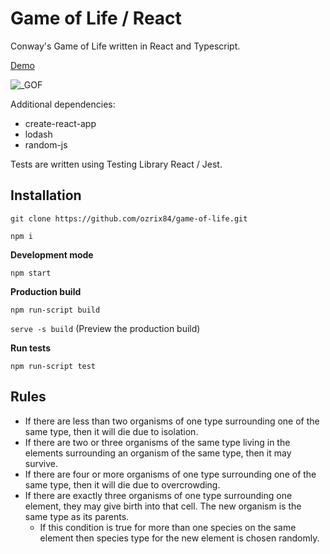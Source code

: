 # Game of Life / React
Conway's Game of Life written in React and Typescript.

[Demo](http://161.35.55.69/game-of-life)

![_GOF](https://user-images.githubusercontent.com/78653736/107159768-712f5080-6992-11eb-8c9c-801d12fc26bf.gif)

Additional dependencies:
- create-react-app
- lodash
- random-js

Tests are written using Testing Library React / Jest.


## Installation
`git clone https://github.com/ozrix84/game-of-life.git`

`npm i`

**Development mode**

`npm start`

**Production build**

`npm run-script build`

`serve -s build` (Preview the production build)

**Run tests**

`npm run-script test`


## Rules
- If there are less than two organisms of one type surrounding one of the same type, then it will die due to isolation.
- If there are two or three organisms of the same type living in the elements surrounding an organism of the same type, then it may survive.
- If there are four or more organisms of one type surrounding one of the same type, then it will die due to overcrowding.
- If there are exactly three organisms of one type surrounding one element, they may give birth into that cell. The new organism is the same type as its parents.
  - If this condition is true for more than one species on the same element then species type for the new element is chosen randomly.
